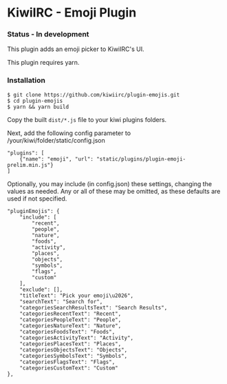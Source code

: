 # KiwiIRC - Emoji Plugin

### Status - In development

This plugin adds an emoji picker to KiwiIRC's UI. 

This plugin requires yarn.

### Installation

    $ git clone https://github.com/kiwiirc/plugin-emojis.git
    $ cd plugin-emojis
    $ yarn && yarn build

Copy the built `dist/*.js` file to your kiwi plugins folders.

Next, add the following config parameter to /your/kiwi/folder/static/config.json

    "plugins": [
        {"name": "emoji", "url": "static/plugins/plugin-emoji-prelim.min.js"} 
    ]


Optionally, you may include (in config.json) these settings,
changing the values as needed. Any or all of these may be
omitted, as these defaults are used if not specified.

    "pluginEmojis": {
        "include": [
            "recent",
            "people",
            "nature",
            "foods",
            "activity",
            "places",
            "objects",
            "symbols",
            "flags",
            "custom"
        ],
        "exclude": [],
        "titleText": "Pick your emoji\u2026",
        "searchText": "Search for",
        "categoriesSearchResultsText": "Search Results",
        "categoriesRecentText": "Recent",
        "categoriesPeopleText": "People",
        "categoriesNatureText": "Nature",
        "categoriesFoodsText": "Foods",
        "categoriesActivityText": "Activity",
        "categoriesPlacesText": "Places",
        "categoriesObjectsText": "Objects",
        "categoriesSymbolsText": "Symbols",
        "categoriesFlagsText": "Flags",
        "categoriesCustomText": "Custom"
    },
   
